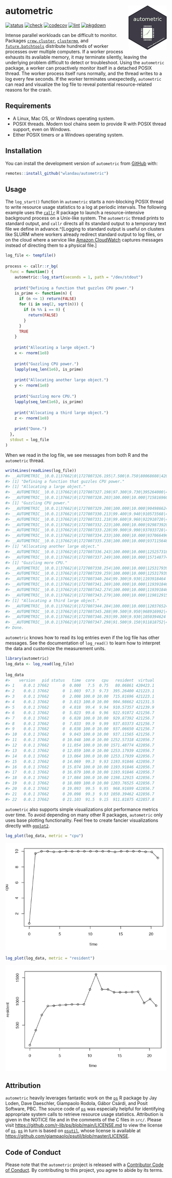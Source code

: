 # autometric <a href="https://wlandau.github.io/autometric/"><img src="man/figures/logo-readme.png" align="right" height="138" /></a>

<!--
[![CRAN](https://www.r-pkg.org/badges/version/autometric)](https://CRAN.R-project.org/package=autometric)
-->

[![status](https://www.repostatus.org/badges/latest/active.svg)](https://www.repostatus.org/#active)
[![check](https://github.com/wlandau/autometric/actions/workflows/check.yaml/badge.svg)](https://github.com/wlandau/autometric/actions?query=workflow%3Acheck)
[![codecov](https://codecov.io/gh/wlandau/autometric/branch/main/graph/badge.svg?token=3T5DlLwUVl)](https://app.codecov.io/gh/wlandau/autometric)
[![lint](https://github.com/wlandau/autometric/actions/workflows/lint.yaml/badge.svg)](https://github.com/wlandau/autometric/actions?query=workflow%3Alint)
[![pkgdown](https://github.com/wlandau/autometric/actions/workflows/pkgdown.yaml/badge.svg)](https://github.com/wlandau/autometric/actions?query=workflow%3Apkgdown)

Intense parallel workloads can be difficult to monitor. Packages [`crew.cluster`](https://wlandau.github.io/crew.cluster/), [`clustermq`](https://mschubert.github.io/clustermq/), and [`future.batchtools`](https://future.batchtools.futureverse.org/) distribute hundreds of worker processes over multiple computers. If a worker process exhausts its available memory, it may terminate silently, leaving the underlying problem difficult to detect or troubleshoot. Using the `autometric` package, a worker can proactively monitor itself in a detached POSIX thread. The worker process itself runs normally, and the thread writes to a log every few seconds. If the worker terminates unexpectedly, `autometric` can read and visualize the log file to reveal potential resource-related reasons for the crash.

## Requirements

* A Linux, Mac OS, or Windows operating system.
* POSIX threads. Modern tool chains seem to provide R with POSIX thread support, even on Windows.
* Either POSIX timers or a Windows operating system.

## Installation

You can install the development version of `autometric` from [GitHub](https://github.com/) with:

```r
remotes::install_github("wlandau/autometric")
```

## Usage

The `log_start()` function in `autometric` starts a non-blocking POSIX thread to write resource usage statistics to a log at periodic intervals. The following example uses the [`callr`](https://callr.r-lib.org/) R package to launch a resource-intensive background process on a Unix-like system. The `autometric` thread prints to standard output, and `callr` directs all its standard output to a temporary text file we define in advance.^[Logging to standard output is useful on clusters like SLURM where workers already redirect standard output to log files, or on the cloud where a service like [Amazon CloudWatch](https://aws.amazon.com/cloudwatch/) captures messages instead of directing them to a physical file.]

```r
log_file <- tempfile()

process <- callr::r_bg(
  func = function() {
    autometric::log_start(seconds = 1, path = "/dev/stdout")
  
    print("Defining a function that guzzles CPU power.")
    is_prime <- function(n) {
      if (n <= 1) return(FALSE)
      for (i in seq(2, sqrt(n))) {
        if (n %% i == 0) {
          return(FALSE)
        }
      }
      TRUE
    }
    
    print("Allocating a large object.")
    x <- rnorm(1e8)
    
    print("Guzzling CPU power.")
    lapply(seq_len(1e6), is_prime)
    
    print("Allocating another large object.")
    y <- rnorm(1e8)
    
    print("Guzzling more CPU.")
    lapply(seq_len(1e6), is_prime)
    
    print("Allocating a third large object.")
    z <- rnorm(1e8)
    
    print("Done.")
  },
  stdout = log_file
)
```

When we read in the log file, we see messages from both R and the `autometric` thread.

```r
writeLines(readLines(log_file))
#> __AUTOMETRIC__|0.0.1|37662|0|1727807326.195|7.500|0.750|80068608|420423090176|__AUTOMETRIC__
#> [1] "Defining a function that guzzles CPU power."
#> [1] "Allocating a large object."
#> __AUTOMETRIC__|0.0.1|37662|0|1727807327.198|97.300|9.730|395264000|421223120896|__AUTOMETRIC__
#> __AUTOMETRIC__|0.0.1|37662|0|1727807328.203|100.000|10.000|715816960|421223120896|__AUTOMETRIC__
#> [1] "Guzzling CPU power."
#> __AUTOMETRIC__|0.0.1|37662|0|1727807329.208|100.000|10.000|904986624|421231509504|__AUTOMETRIC__
#> __AUTOMETRIC__|0.0.1|37662|0|1727807330.213|99.400|9.940|910573568|421239898112|__AUTOMETRIC__
#> __AUTOMETRIC__|0.0.1|37662|0|1727807331.218|99.600|9.960|922910720|421256675328|__AUTOMETRIC__
#> __AUTOMETRIC__|0.0.1|37662|0|1727807332.223|100.000|10.000|929873920|421256675328|__AUTOMETRIC__
#> __AUTOMETRIC__|0.0.1|37662|0|1727807333.228|99.900|9.990|937033728|421256675328|__AUTOMETRIC__
#> __AUTOMETRIC__|0.0.1|37662|0|1727807334.233|100.000|10.000|937066496|421256675328|__AUTOMETRIC__
#> __AUTOMETRIC__|0.0.1|37662|0|1727807335.238|100.000|10.000|937115648|421256675328|__AUTOMETRIC__
#> [1] "Allocating another large object."
#> __AUTOMETRIC__|0.0.1|37662|0|1727807336.243|100.000|10.000|1252573184|422056689664|__AUTOMETRIC__
#> __AUTOMETRIC__|0.0.1|37662|0|1727807337.249|100.000|10.000|1571487744|422056689664|__AUTOMETRIC__
#> [1] "Guzzling more CPU."
#> __AUTOMETRIC__|0.0.1|37662|0|1727807338.254|100.000|10.000|1253179392|422056689664|__AUTOMETRIC__
#> __AUTOMETRIC__|0.0.1|37662|0|1727807339.259|100.000|10.000|1253179392|422056689664|__AUTOMETRIC__
#> __AUTOMETRIC__|0.0.1|37662|0|1727807340.264|99.300|9.930|1193918464|422056689664|__AUTOMETRIC__
#> __AUTOMETRIC__|0.0.1|37662|0|1727807341.269|100.000|10.000|1193918464|422056689664|__AUTOMETRIC__
#> __AUTOMETRIC__|0.0.1|37662|0|1727807342.274|100.000|10.000|1193918464|422056689664|__AUTOMETRIC__
#> __AUTOMETRIC__|0.0.1|37662|0|1727807343.279|100.000|10.000|1198129152|422056689664|__AUTOMETRIC__
#> [1] "Allocating a third large object."
#> __AUTOMETRIC__|0.0.1|37662|0|1727807344.284|100.000|10.000|1203765248|422856704000|__AUTOMETRIC__
#> __AUTOMETRIC__|0.0.1|37662|0|1727807345.288|99.500|9.950|968916992|422856704000|__AUTOMETRIC__
#> __AUTOMETRIC__|0.0.1|37662|0|1727807346.293|99.300|9.930|1050394624|422856704000|__AUTOMETRIC__
#> __AUTOMETRIC__|0.0.1|37662|0|1727807347.298|91.500|9.150|911818752|422857752576|__AUTOMETRIC__
#> Done.
```

`autometric` knows how to read its log entries even if the log file has other messages. See the documentation of `log_read()` to learn how to interpret the data and customize the measurement units.

```r
library(autometric)
log_data <- log_read(log_file)

log_data
#>    version   pid status   time  core   cpu   resident  virtual
#> 1    0.0.1 37662      0  0.000   7.5  0.75   80.06861 420423.1
#> 2    0.0.1 37662      0  1.003  97.3  9.73  395.26400 421223.1
#> 3    0.0.1 37662      0  2.008 100.0 10.00  715.81696 421223.1
#> 4    0.0.1 37662      0  3.013 100.0 10.00  904.98662 421231.5
#> 5    0.0.1 37662      0  4.018  99.4  9.94  910.57357 421239.9
#> 6    0.0.1 37662      0  5.023  99.6  9.96  922.91072 421256.7
#> 7    0.0.1 37662      0  6.028 100.0 10.00  929.87392 421256.7
#> 8    0.0.1 37662      0  7.033  99.9  9.99  937.03373 421256.7
#> 9    0.0.1 37662      0  8.038 100.0 10.00  937.06650 421256.7
#> 10   0.0.1 37662      0  9.043 100.0 10.00  937.11565 421256.7
#> 11   0.0.1 37662      0 10.048 100.0 10.00 1252.57318 422056.7
#> 12   0.0.1 37662      0 11.054 100.0 10.00 1571.48774 422056.7
#> 13   0.0.1 37662      0 12.059 100.0 10.00 1253.17939 422056.7
#> 14   0.0.1 37662      0 13.064 100.0 10.00 1253.17939 422056.7
#> 15   0.0.1 37662      0 14.069  99.3  9.93 1193.91846 422056.7
#> 16   0.0.1 37662      0 15.074 100.0 10.00 1193.91846 422056.7
#> 17   0.0.1 37662      0 16.079 100.0 10.00 1193.91846 422056.7
#> 18   0.0.1 37662      0 17.084 100.0 10.00 1198.12915 422056.7
#> 19   0.0.1 37662      0 18.089 100.0 10.00 1203.76525 422856.7
#> 20   0.0.1 37662      0 19.093  99.5  9.95  968.91699 422856.7
#> 21   0.0.1 37662      0 20.098  99.3  9.93 1050.39462 422856.7
#> 22   0.0.1 37662      0 21.103  91.5  9.15  911.81875 422857.8
```

`autometric` also supports simple visualizations plot performance metrics over time. To avoid depending on many other R packages, `autometric` only uses base plotting functionality. Feel free to create fancier visualizations directly with [`ggplot2`](https://ggplot2.tidyverse.org/).

```r
log_plot(log_data, metric = "cpu")
```

![](./man/figures/cpu.png)

```r
log_plot(log_data, metric = "resident")
```

![](./man/figures/resident.png)

## Attribution

`autometric` heavily leverages fantastic work on the [`ps`](https://ps.r-lib.org/) R package by Jay Loden, Dave Daeschler, Giampaolo Rodola, Gábor Csárdi, and Posit Software, PBC. The source code of [`ps`](https://ps.r-lib.org/) was especially helpful for identifying appropriate system calls to retrieve resource usage statistics. Attribution is given in the NOTICE file and in the comments of the C files in `src/`. Please visit <https://github.com/r-lib/ps/blob/main/LICENSE.md> to view the license of [`ps`](https://ps.r-lib.org/). [`ps`](https://ps.r-lib.org/) in turn is based on [`psutil`](https://github.com/giampaolo/psutil), whose license is available at <https://github.com/giampaolo/psutil/blob/master/LICENSE>.

## Code of Conduct

Please note that the `autometric` project is released with a [Contributor Code of Conduct](https://contributor-covenant.org/version/2/1/CODE_OF_CONDUCT.html). By contributing to this project, you agree to abide by its terms.
